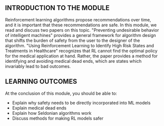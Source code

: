
## INTRODUCTION TO THE MODULE

Reinforcement learning algorithms propose recommendations over time, and it is important that these recommendations are safe. In this module, we read and discuss two papers on this topic. "Preventing undesirable behavior of intelligent machines" provides a general framework for algorithm design that shifts the burden of safety from the user to the designer of the algorithm. "Using Reinforcement Learning to Identify High Risk States and Treatments in Healthcare" recognizes that RL cannot find the optimal policy for the medical application at hand. Rather, the paper provides a method for identifying and avoiding medical dead ends, which are states which invariably lead to bad outcomes.

## LEARNING OUTCOMES

At the conclusion of this module, you should be able to:

- Explain why safety needs to be directly incorporated into ML models
- Explain medical dead ends
- Explain how Seldonian algorithms work
- Discuss methods for making RL models safer 

